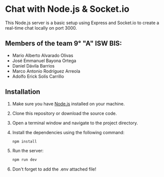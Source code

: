 # Chat with Node.js & Socket.io

This Node.js server is a basic setup using Express and Socket.io to create a real-time chat locally on port 3000.

## Members of the team 9° "A" ISW BIS:
- Mario Alberto Alvarado Olivas
- José Emmanuel Bayona Ortega
- Daniel Dávila Barrios
- Marco Antonio Rodríguez Arreola
- Adolfo Erick Solís Carrillo

## Installation

1. Make sure you have [Node.js](https://nodejs.org/) installed on your machine.

2. Clone this repository or download the source code.

3. Open a terminal window and navigate to the project directory.

4. Install the dependencies using the following command:

   ```bash
   npm install
   ```

5. Run the server:
    ```bash
    npm run dev

6. Don't forget to add the .env attached file!
